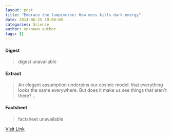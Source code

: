 ```yaml
---
layout: post
title: "Embrace the lumpiverse: How mess kills dark energy"
date: 2014-06-25 19:00:00
categories: Science
author: unknown author
tags: []
---
```



#### Digest
>digest unavailable

#### Extract
>An elegant assumption underpins our cosmic model: that everything looks the same everywhere. But does it make us see things that aren't there?...

#### Factsheet
>factsheet unavailable

[Visit Link](http://feeds.newscientist.com/c/749/f/10896/s/3bdfc35e/sc/38/l/0L0Snewscientist0N0Carticle0Cmg22229750A0B60A0A0Eembrace0Ethe0Elumpiverse0Ehow0Emess0Ekills0Edark0Eenergy0Bhtml0Dcmpid0FRSS0QNSNS0Q20A120EGLOBAL0Qmagcontents/story01.htm)


